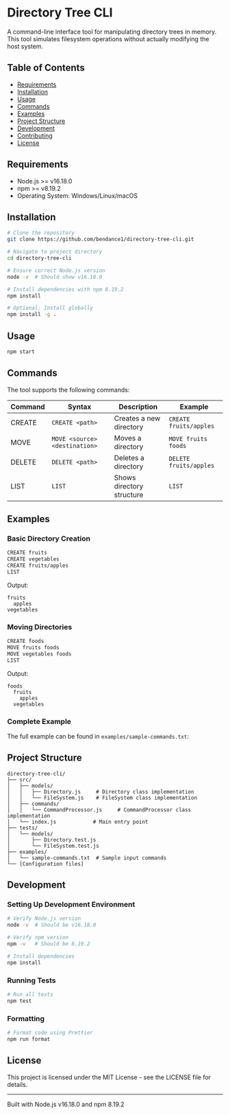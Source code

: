 # Directory Tree CLI

A command-line interface tool for manipulating directory trees in memory. This tool simulates filesystem operations without actually modifying the host system.

## Table of Contents

- [Requirements](#requirements)
- [Installation](#installation)
- [Usage](#usage)
- [Commands](#commands)
- [Examples](#examples)
- [Project Structure](#project-structure)
- [Development](#development)
- [Contributing](#contributing)
- [License](#license)

## Requirements

- Node.js >= v16.18.0
- npm >= v8.19.2
- Operating System: Windows/Linux/macOS

## Installation

```bash
# Clone the repository
git clone https://github.com/bendance1/directory-tree-cli.git

# Navigate to project directory
cd directory-tree-cli

# Ensure correct Node.js version
node -v  # Should show v16.18.0

# Install dependencies with npm 8.19.2
npm install

# Optional: Install globally
npm install -g .
```

## Usage

```bash
npm start
```

## Commands

The tool supports the following commands:

| Command | Syntax                        | Description               | Example                |
| ------- | ----------------------------- | ------------------------- | ---------------------- |
| CREATE  | `CREATE <path>`               | Creates a new directory   | `CREATE fruits/apples` |
| MOVE    | `MOVE <source> <destination>` | Moves a directory         | `MOVE fruits foods`    |
| DELETE  | `DELETE <path>`               | Deletes a directory       | `DELETE fruits/apples` |
| LIST    | `LIST`                        | Shows directory structure | `LIST`                 |

## Examples

### Basic Directory Creation

```bash
CREATE fruits
CREATE vegetables
CREATE fruits/apples
LIST
```

Output:

```
fruits
  apples
vegetables
```

### Moving Directories

```bash
CREATE foods
MOVE fruits foods
MOVE vegetables foods
LIST
```

Output:

```
foods
  fruits
    apples
  vegetables
```

### Complete Example

The full example can be found in `examples/sample-commands.txt`:

## Project Structure

```
directory-tree-cli/
├── src/
│   ├── models/
│   │   ├── Directory.js     # Directory class implementation
│   │   └── FileSystem.js    # FileSystem class implementation
│   ├── commands/
│   │   └── CommandProcessor.js     # CommandProcessor class implementation
│   └── index.js            # Main entry point
├── tests/
│   └── models/
│       ├── Directory.test.js
│       └── FileSystem.test.js
├── examples/
│   └── sample-commands.txt  # Sample input commands
└── [Configuration files]
```

## Development

### Setting Up Development Environment

```bash
# Verify Node.js version
node -v  # Should be v16.18.0

# Verify npm version
npm -v   # Should be 8.19.2

# Install dependencies
npm install
```

### Running Tests

```bash
# Run all tests
npm test
```

### Formatting

```bash
# Format code using Prettier
npm run format
```

## License

This project is licensed under the MIT License - see the LICENSE file for details.

---

Built with Node.js v16.18.0 and npm 8.19.2
